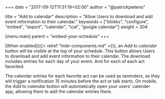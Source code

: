 +++
date            = "2017-09-12T11:31:19+02:00"
author          = "@patrickpietens"

title           = "Add to calendar"
description     = "Allow Users to download and add event information to their calendar."
keywords        = ["blokks", "configure", "embed", "export", "calendar", "ical", "google calendar"]
weight          = 304

[menu.main]
parent          = "embed-your-schedule"
+++

[When enabled]({{< relref "hide-components.md" >}}), an *Add to calendar* button will be visible at the top of your schedule. This button allows Users to download and add event information to their calendar. The download includes entries for each day of your event. And for each of each act favorited.

The calendar entries for each favorite act can be used as reminders, as they will trigger a notification *15 minutes* before the act or talk starts. On mobile, the *Add to calendar* button will automatically open your users' calender app, allowing them to add the calendar entries there.
